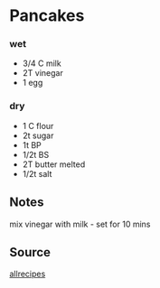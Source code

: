 # Pancakes

### wet
- 3/4 C milk
- 2T vinegar
- 1 egg

### dry
- 1 C flour
- 2t sugar
- 1t BP
- 1/2t BS
- 2T butter melted
- 1/2t salt

## Notes

mix vinegar with milk - set for 10 mins

## Source
[allrecipes](http://allrecipes.com/recipe/fluffy-pancakes-2/)
